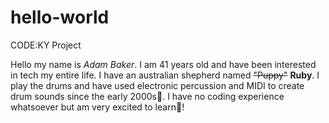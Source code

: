 # hello-world
CODE:KY Project

Hello my name is *Adam Baker*.  I am 41 years old and have been interested in tech my entire life.  I have an australian shepherd named ~~"Puppy"~~ **Ruby**. 
I play the drums and have used electronic percussion and MIDI to create drum sounds since the early 2000s💾.  I have no coding experience whatsoever but am very excited to learn:rocket:!    
